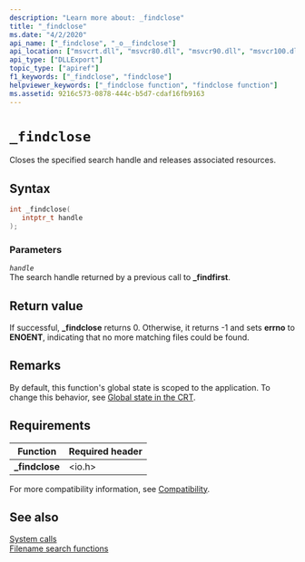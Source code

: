 ```yaml
---
description: "Learn more about: _findclose"
title: "_findclose"
ms.date: "4/2/2020"
api_name: ["_findclose", "_o__findclose"]
api_location: ["msvcrt.dll", "msvcr80.dll", "msvcr90.dll", "msvcr100.dll", "msvcr100_clr0400.dll", "msvcr110.dll", "msvcr110_clr0400.dll", "msvcr120.dll", "msvcr120_clr0400.dll", "ucrtbase.dll", "api-ms-win-crt-filesystem-l1-1-0.dll", "api-ms-win-crt-private-l1-1-0.dll"]
api_type: ["DLLExport"]
topic_type: ["apiref"]
f1_keywords: ["_findclose", "findclose"]
helpviewer_keywords: ["_findclose function", "findclose function"]
ms.assetid: 9216c573-0878-444c-b5d7-cdaf16fb9163
---
```

# `_findclose`

Closes the specified search handle and releases associated resources.

## Syntax

```C
int _findclose(
   intptr_t handle
);
```

### Parameters

*`handle`*\
The search handle returned by a previous call to **_findfirst**.

## Return value

If successful, **_findclose** returns 0. Otherwise, it returns -1 and sets **errno** to **ENOENT**, indicating that no more matching files could be found.

## Remarks

By default, this function's global state is scoped to the application. To change this behavior, see [Global state in the CRT](../global-state.md).

## Requirements

|Function|Required header|
|--------------|---------------------|
|**_findclose**|\<io.h>|

For more compatibility information, see [Compatibility](../compatibility.md).

## See also

[System calls](../system-calls.md)\
[Filename search functions](../filename-search-functions.md)
